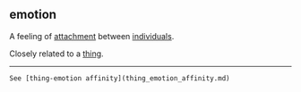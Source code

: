 ## emotion

A feeling of [attachment](attachment.md) between [individuals](individual.md).  

Closely related to a [thing](thing.md).

***
    See [thing-emotion affinity](thing_emotion_affinity.md)
